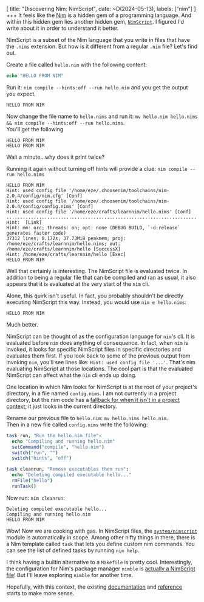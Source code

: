 [
    title: "Discovering Nim: NimScript",
    date: ~D(2024-05-13),
    labels: ["nim"]
]
+++
It feels like the [Nim](https://nim-lang.org/) is a hidden gem of a programming language. And within this hidden gem lies another hidden gem, [`NimScript`](https://nim-lang.org/docs/nims.html). I figured I'd write about it in order to understand it better.

NimScript is a subset of the Nim language that you write in files that have the `.nims` extension. But how is it different from a regular `.nim` file? Let's find out.

Create a file called `hello.nim` with the following content:

```nim
echo "HELLO FROM NIM"
```

Run it: `nim compile --hints:off --run hello.nim` and you get the output you expect.
```text
HELLO FROM NIM
```

Now change the file name to `hello.nims` and run it: `mv hello.nim hello.nims && nim compile --hints:off --run hello.nims`.  
You'll get the following
```text
HELLO FROM NIM
HELLO FROM NIM
```

Wait a minute...why does it print twice?

Running it again without turning off hints will provide a clue: `nim compile --run hello.nims`

```text
HELLO FROM NIM
Hint: used config file '/home/eze/.choosenim/toolchains/nim-2.0.4/config/nim.cfg' [Conf]
Hint: used config file '/home/eze/.choosenim/toolchains/nim-2.0.4/config/config.nims' [Conf]
Hint: used config file '/home/eze/crafts/learnnim/hello.nims' [Conf]
......................................................................
Hint:  [Link]
Hint: mm: orc; threads: on; opt: none (DEBUG BUILD, `-d:release` generates faster code)
37312 lines; 0.172s; 37.73MiB peakmem; proj: /home/eze/crafts/learnnim/hello.nims; out: /home/eze/crafts/learnnim/hello [SuccessX]
Hint: /home/eze/crafts/learnnim/hello [Exec]
HELLO FROM NIM
```

Well that certainly is interesting. The NimScript file is evaluated twice. In addition to being a regular file that can be compiled and ran as usual, it also appears that it is evaluated at the very start of the `nim` cli. 

Alone, this quirk isn't useful. In fact, you probably shouldn't be directly executing NimScript this way. Instead, you would use `nim e hello.nims`:

```
HELLO FROM NIM
```

Much better. 

NimScript can be thought of as the configuration language for `nim`'s cli. It is evaluated before `nim` does anything of consequence. In fact, when `nim` is invoked, it looks for specific NimScript files in specific directories and evaluates them first. If you look back to some of the previous output from invoking `nim`, you'll see lines like: `Hint: used config file '...'`. That's nim evaluating NimScript at those locations. The cool part is that the evaluated NimScript can affect what the `nim` cli ends up doing.

One location in which Nim looks for NimScript is at the root of your project's directory, in a file named `config.nims`. I am not currently in a project directory, but the nim code has a [fallback for when it isn't in a project context](https://github.com/nim-lang/Nim/blob/04f3df4c87e8ba9efc26fa4faed8e3b6cbaa6e93/compiler/nimconf.nim#L278); it just looks in the current directory.

Rename our previous file to `hello.nim`: `mv hello.nims hello.nim`.  
Then in a new file called `config.nims` write the following:
```nim
task run, "Run the hello.nim file": 
  echo "Compiling and running hello.nim"
  setCommand("compile", "hello.nim")
  switch("run", "")
  switch("hints", "off")

task cleanrun, "Remove executables then run":
  echo "Deleting compiled executable hello..."
  rmFile("hello")
  runTask()
```

Now run: `nim cleanrun`:

```
Deleting compiled executable hello...
Compiling and running hello.nim
HELLO FROM NIM
```

Wow! Now we are cooking with gas. In NimScript files, the [`system/nimscript`](https://nim-lang.org/docs/nimscript.html) module is automatically in scope. Among other nifty things in there, there is a Nim template called `task` that lets you define custom nim commands. You can see the list of defined tasks by running `nim help`.

I think having a builtin alternative to a `Makefile` is pretty cool. Interestingly, the configuration for Nim's package manager `nimble` is [actually a NimScript file](https://nim-lang.github.io/nimble/create-packages.html#nimscript-compatibility)! But I'll leave exploring `nimble` for another time.

Hopefully, with this context, the existing [documentation](https://nim-lang.org/docs/nims.html) and [reference](https://nim-lang.org/docs/nimscript.html) starts to make more sense. 

